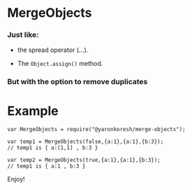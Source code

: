 # MergeObjects

### Just like:

* the spread operator (...).

* The `Object.assign()` method.

### But with the option to remove duplicates

# Example

```
var MergeObjects = require("@yaronkoresh/merge-objects");

var temp1 = MergeObjects(false,{a:1},{a:1},{b:3});
// temp1 is { a:[1,1] , b:3 }

var temp2 = MergeObjects(true,{a:1},{a:1},{b:3});
// temp1 is { a:1 , b:3 }
```

Enjoy!
